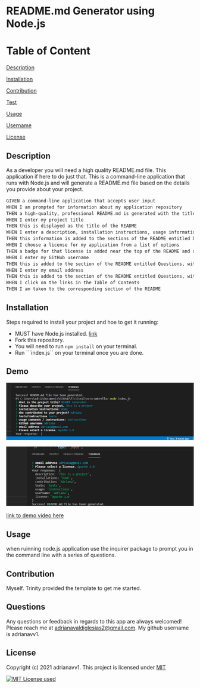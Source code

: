 # README.md Generator using Node.js

# Table of Content
[Description](#description)

[Installation](#installation)

[Contribution](#contribution)

[Test](#test)

[Usage](#usage)

[Username](#username)

[License](#license)

## Description
As a developer you will need a high quality README.md file. This application if here to do just that. This is a command-line application that runs with Node.js and will generate a README.md file based on the details you provide about your project. 

```md
GIVEN a command-line application that accepts user input
WHEN I am prompted for information about my application repository
THEN a high-quality, professional README.md is generated with the title of my project and sections entitled Description, Table of Contents, Installation, Usage, License, Contributing, Tests, and Questions
WHEN I enter my project title
THEN this is displayed as the title of the README
WHEN I enter a description, installation instructions, usage information, contribution guidelines, and test instructions
THEN this information is added to the sections of the README entitled Description, Installation, Usage, Contributing, and Tests
WHEN I choose a license for my application from a list of options
THEN a badge for that license is added near the top of the README and a notice is added to the section of the README entitled License that explains which license the application is covered under
WHEN I enter my GitHub username
THEN this is added to the section of the README entitled Questions, with a link to my GitHub profile
WHEN I enter my email address
THEN this is added to the section of the README entitled Questions, with instructions on how to reach me with additional questions
WHEN I click on the links in the Table of Contents
THEN I am taken to the corresponding section of the README
```

## Installation
Steps required to install your project and hoe to get it running:

* MUST have Node.js installed. [link](https://nodejs.org/en/)
* Fork this repository.
* You will need to run ```npm install``` on your terminal.
* Run ```index.js`` on your terminal once you are done.

## Demo

![Screenshot](utils\images\QyIffRnTHP.png)

![Screenshot2](utils\images\zdTVjB4Fbw.png)

[link to demo video here](https://youtu.be/I9RkBW-fqJk)


## Usage
when ruinning node.js application use the inquirer package to prompt you in the command line with a series of questions.
## Contribution
Myself. Trinity provided the template to get me started. 

## Questions
Any questions or feedback in regards to this app are always welcomed! Please reach me at adrianavaldiglesias2@gmail.com. My github username is adrianavv1.

## License
Copyright (c) 2021 adrianavv1.
    This project is licensed under [MIT](https://choosealicense.com/licenses/mit/) 

<a href="https://img.shields.io/badge/License-MIT-yellowgreen?style=plastic"><img alt="MIT License used" src="https://img.shields.io/badge/License-MIT-yellowgreen?style=plastic"></a>
